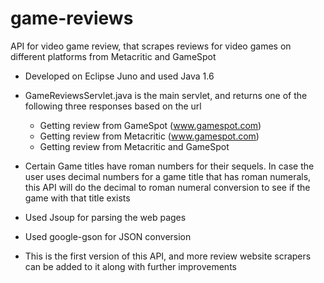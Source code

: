 game-reviews
============

API for video game review, that scrapes reviews for video games on different platforms from Metacritic and GameSpot


- Developed on Eclipse Juno and used Java 1.6

- GameReviewsServlet.java is the main servlet, and returns one of the following three responses based on the url
	- Getting review from GameSpot (www.gamespot.com)
	- Getting review from Metacritic (www.gamespot.com)
	- Getting review from Metacritic and GameSpot
	
- Certain Game titles have roman numbers for their sequels. In case the user uses decimal numbers for a game title that has roman numerals, this API will do the decimal 
to roman numeral conversion to see if the game with that title exists
	
- Used Jsoup for parsing the web pages

- Used google-gson for JSON conversion

- This is the first version of this API, and more review website scrapers can be added to it along with further improvements

	